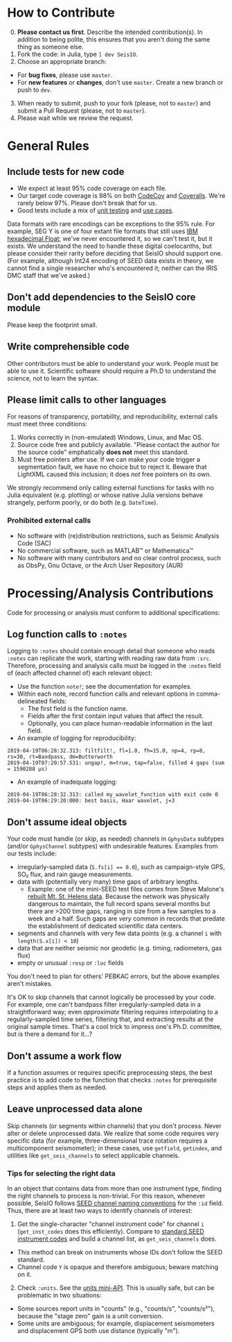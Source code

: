 # **How to Contribute**
0. **Please contact us first**. Describe the intended contribution(s). In addition to being polite, this ensures that you aren't doing the same thing as someone else.
1. Fork the code: in Julia, type `] dev SeisIO`.
2. Choose an appropriate branch:
  - For **bug fixes**, please use `master`.
  - For **new features** or **changes**, don't use `master`. Create a new branch or push to `dev`.
3. When ready to submit, push to your fork (please, not to `master`) and submit a Pull Request (please, not to `master`).
4. Please wait while we review the request.

# **General Rules**

## **Include tests for new code**
* We expect at least 95% code coverage on each file.
* Our target code coverage is 98% on both [CodeCov](https://codecov.io/gh/jpjones76/SeisIO.jl) and [Coveralls](https://coveralls.io/github/jpjones76/SeisIO.jl?branch=master). We're rarely below 97%. Please don't break that for us.
* Good tests include a mix of [unit testing](https://en.wikipedia.org/wiki/Unit_testing) and [use cases](https://en.wikipedia.org/wiki/Use_case).

Data formats with rare encodings can be exceptions to the 95% rule. For example, SEG Y is one of four extant file formats that still uses [IBM hexadecimal Float](https://en.wikipedia.org/wiki/IBM_hexadecimal_floating_point); we've never encountered it, so we can't test it, but it exists. We understand the need to handle these digital coelocanths, but please consider their rarity before deciding that SeisIO should support one. (For example, although Int24 encoding of SEED data exists in theory, we cannot find a single researcher who's encountered it; neither can the IRIS DMC staff that we've asked.)

## **Don't add dependencies to the SeisIO core module**
Please keep the footprint small.

## **Write comprehensible code**
Other contributors must be able to understand your work. People must be able to use it. Scientific software should require a Ph.D to understand the science, not to learn the syntax.

## Please limit calls to other languages
For reasons of transparency, portability, and reproducibility, external calls must meet three conditions:
1. Works correctly in (non-emulated) Windows, Linux, and Mac OS.
1. Source code free and publicly available. "Please contact the author for the source code" emphatically **does not** meet this standard.
1. Must free pointers after use. If we can make your code trigger a segmentation fault, we have no choice but to reject it. Beware that LightXML caused this inclusion; it does *not* free pointers on its own.

We strongly recommend only calling external functions for tasks with no Julia equivalent (e.g. plotting) or whose native Julia versions behave strangely, perform poorly, or do both (e.g. `DateTime`).

### Prohibited external calls
* No software with (re)distribution restrictions, such as Seismic Analysis Code (SAC)
* No commercial software, such as MATLAB™ or Mathematica™
* No software with many contributors and no clear control process, such as ObsPy, Gnu Octave, or the Arch User Repository (AUR)

# **Processing/Analysis Contributions**
Code for processing or analysis must conform to additional specifications:

## Log function calls to `:notes`
Logging to `:notes` should contain enough detail that someone who reads `:notes` can replicate the work, starting with reading raw data from `:src`. Therefore, processing and analysis calls must be logged in the `:notes` field of (each affected channel of) each relevant object:
* Use the function `note!`; see the documentation for examples.
* Within each note, record function calls and relevant options in comma-delineated fields:
  - The first field is the function name.
  - Fields after the first contain input values that affect the result.
  - Optionally, you can place human-readable information in the last field.
* An example of logging for reproducibility:
```
2019-04-19T06:28:32.313: filtfilt!, fl=1.0, fh=15.0, np=4, rp=8, rs=30, rt=Bandpass, dm=Butterworth
2019-04-19T07:20:57.531: ungap!, m=true, tap=false, filled 4 gaps (sum = 1590288 μs)
```
* An example of inadequate logging:
```
2019-04-19T06:28:32.313: called my_wavelet_function with exit code 0
2019-04-19T06:29:20:000: best basis, Haar wavelet, j=3
```

## Don't assume ideal objects
Your code must handle (or skip, as needed) channels in `GphysData` subtypes (and/or `GphysChannel` subtypes) with undesirable features. Examples from our tests include:
* irregularly-sampled data (`S.fs[i] == 0.0`), such as campaign-style GPS, SO₂ flux, and rain gauge measurements.
* data with (potentially very many) time gaps of arbitrary lengths.
  - Example: one of the mini-SEED test files comes from Steve Malone's [rebuilt Mt. St. Helens data](https://ds.iris.edu/ds/newsletter/vol16/no2/422/very-old-mount-st-helens-data-arrives-at-the-dmc/). Because the network was physically dangerous to maintain, the full record spans several months but there are >200 time gaps, ranging in size from a few samples to a week and a half. Such gaps are _very_ common in records that predate the establishment of dedicated scientific data centers.
* segments and channels with very few data points (e.g. a channel `i` with `length(S.x[i]) < 10`)
* data that are neither seismic nor geodetic (e.g. timing, radiometers, gas flux)
* empty or unusual `:resp` or `:loc` fields

You don't need to plan for others' PEBKAC errors, but the above examples aren't mistakes.

It's OK to skip channels that cannot logically be processed by your code. For example, one can't bandpass filter irregularly-sampled data in a straightforward way; even *approximate* filtering requires interpolating to a regularly-sampled time series, filtering that, and extracting results at the original sample times. That's a cool trick to impress one's Ph.D. committee, but is there a demand for it...?

## Don't assume a work flow
If a function assumes or requires specific preprocessing steps, the best practice is to add code to the function that checks `:notes` for prerequisite steps and applies them as needed.

## Leave unprocessed data alone
Skip channels (or segments within channels) that you don't process. Never alter or delete unprocessed data. We realize that some code requires very specific data (for example, three-dimensional trace rotation requires a multicomponent seismometer); in these cases, use `getfield`, `getindex`, and utilities like `get_seis_channels` to select applicable channels.

### Tips for selecting the right data
In an object that contains data from more than one instrument type, finding the right channels to process is non-trivial. For this reason, whenever possible, SeisIO follows [SEED channel naming conventions](http://www.fdsn.org/seed_manual/SEEDManual_V2.4_Appendix-A.pdf) for the `:id` field. Thus, there are at least two ways to identify channels of interest:
1. Get the single-character "channel instrument code" for channel `i` (`get_inst_codes` does this efficiently). Compare to [standard SEED instrument codes](https://ds.iris.edu/ds/nodes/dmc/data/formats/seed-channel-naming/) and build a channel list, as `get_seis_channels` does.
  - This method can break on instruments whose IDs don't follow the SEED standard.
  - Channel code `Y` is opaque and therefore ambiguous; beware matching on it.
2. Check `:units`. See the [units mini-API](./API/units.md). This is usually safe, but can be problematic in two situations:
  - Some sources report units in "counts" (e.g., "counts/s", "counts/s²"), because the "stage zero" gain is a unit conversion.
  - Some units are ambiguous; for example, displacement seismometers and displacement GPS both use distance (typically "m").
